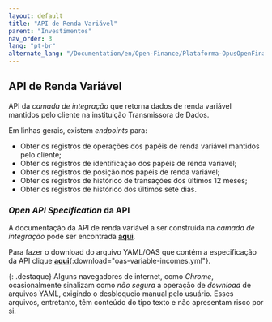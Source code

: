 ```yaml
---
layout: default
title: "API de Renda Variável"
parent: "Investimentos"
nav_order: 3
lang: "pt-br"
alternate_lang: "/Documentation/en/Open-Finance/Plataforma-OpusOpenFinance/Integração/dados-investimentos/dados-renda-variavel/"
---
```


## API de Renda Variável

API da *camada de integração* que retorna dados de renda variável mantidos pelo cliente na instituição Transmissora de Dados.

Em linhas gerais, existem *endpoints* para:

- Obter os registros de operações dos papéis de renda variável mantidos pelo cliente;
- Obter os registros de identificação dos papéis de renda variável;
- Obter os registros de posição nos papéis de renda variável;
- Obter os registros de histórico de transações dos últimos 12 meses;
- Obter os registros de histórico dos últimos sete dias.

### *Open API Specification* da API

A documentação da API de renda variável a ser construída na *camada de integração* pode ser encontrada [**aqui**][API-Renda-Variável].

Para fazer o download do arquivo YAML/OAS que contém a especificação da API clique [**aqui**](../../apis/dados-investimento/oas-variable-incomes.yml){:download="oas-variable-incomes.yml"}.

{: .destaque}
Alguns navegadores de internet, como *Chrome*, ocasionalmente sinalizam como *não segura* a operação de *download* de arquivos YAML, exigindo o desbloqueio manual pelo usuário. Esses arquivos, entretanto, têm conteúdo do tipo texto e não apresentam risco por si.

[API-Renda-Variável]: ../../../../../swagger-ui/index.html?api=data-variable-incomes
